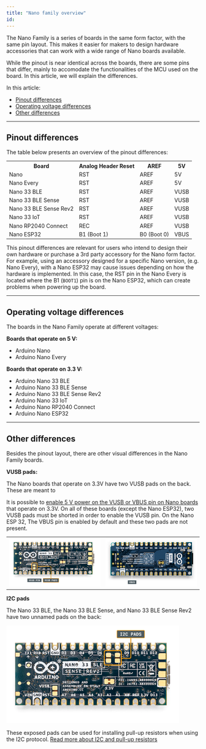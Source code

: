 ```yaml
---
title: "Nano family overview"
id: 
---
```


The Nano Family is a series of boards in the same form factor, with the same pin layout. This makes it easier for makers to design hardware accessories that can work with a wide range of Nano boards available. 

While the pinout is near identical across the boards, there are some pins that differ, mainly to accomodate the functionalities of the MCU used on the board. In this article, we will explain the differences. 

In this article:

* [Pinout differences](#pinout-differences)
* [Operating voltage differences](#operating-voltage-differences)
* [Other differences](#other-differences)

 --- 

<a id="pinout-differences"></a>

## Pinout differences

The table below presents an overview of the pinout differences: 

<table>
  <tr>
    <th>Board</th>
    <th>Analog Header Reset</th>
    <th>AREF</th>
    <th>5V</th>
  </tr>
  <tr>
    <td>Nano</td>
    <td>RST</td>
    <td>AREF</td>
    <td>5V</td>
  </tr>
  <tr>
    <td>Nano Every</td>
    <td>RST</td>
    <td>AREF</td>
    <td>5V</td>
  </tr>
  <tr>
    <td>Nano 33 BLE</td>
    <td>RST</td>
    <td>AREF</td>
    <td>VUSB</td>
  </tr>
  <tr>
    <td>Nano 33 BLE Sense</td>
    <td>RST</td>
    <td>AREF</td>
    <td>VUSB</td>
  </tr>
  <tr>
    <td>Nano 33 BLE Sense Rev2</td>
    <td>RST</td>
    <td>AREF</td>
    <td>VUSB</td>
  </tr>
  <tr>
    <td>Nano 33 IoT</td>
    <td>RST</td>
    <td>AREF</td>
    <td>VUSB</td>
  </tr>
  <tr>
    <td>Nano RP2040 Connect</td>
    <td>REC</td>
    <td>AREF</td>
    <td>VUSB</td>
  </tr>
  <tr>
    <td>Nano ESP32</td>
    <td>B1 (Boot 1)</td>
    <td>B0 (Boot 0)</td>
    <td>VBUS</td>
  </tr>
</table>


This pinout differences are relevant for users who intend to design their own hardware or purchase a 3rd party accessory for the Nano form factor. For example, using an accessory designed for a specific Nano version, (e.g. Nano Every), with a Nano ESP32 may cause issues depending on how the hardware is implemented. In this case, the RST pin in the Nano Every is located where the B1 (`BOOT1`) pin is on the Nano ESP32, which can create problems when powering up the board. 

---

<a id="operating-voltage-differences"></a>

## Operating voltage differences

The boards in the Nano Family operate at different voltages:

**Boards that operate on 5 V:**

   * Arduino Nano
   * Arduino Nano Every
   
**Boards that operate on 3.3 V:**

   * Arduino Nano 33 BLE
   * Arduino Nano 33 BLE Sense
   * Arduino Nano 33 BLE Sense Rev2
   * Arduino Nano 33 IoT
   * Arduino Nano RP2040 Connect
   * Arduino Nano ESP32

---

<a id="other-differences"></a>

## Other differences 

Besides the pinout layout, there are other visual differences in the Nano Family boards. 

**VUSB pads:**

The Nano boards that operate on 3.3V have two VUSB pads on the back. These are meant to 

It is possible to [enable 5 V power on the VUSB or VBUS pin on Nano boards](https://support.arduino.cc/hc/en-us/articles/360014779679-Enable-5-V-power-on-the-VUSB-or-VBUS-pin-on-Nano-boards) that operate on 3.3V. On all of these boards (except the Nano ESP32), two VUSB pads must be shorted in order to enable the VUSB pin. On the Nano ESP 32, The VBUS pin is enabled by default and these two pads are not present. 

<table>
  <tr>
    <td><img src="img/nano-33-ble-rev2-vusb-pin.png" alt="The VUSB pads on the Nano 33 BLE Sense"></td>
    <td><img src="img/nano-esp32-vbus-pin.png" alt="The VBUS pin on Nano ESP32"></td>
  </tr>
</table>

**I2C pads** 

The Nano 33 BLE, the Nano 33 BLE Sense, and Nano 33 BLE Sense Rev2 have two unnamed pads on the back: 

![The I2C pads on the Nano 33 BLE sense](img/nano-ble-sense-rev2-I2C-Pads.png)

These exposed pads can be used for installing pull-up resistors when using the I2C protocol. <a class="link-chevron-right" href="https://support.arduino.cc/hc/en-us/articles/11153357842588-I2C-and-pull-up-resistors">Read more about I2C and pull-up resistors</a>